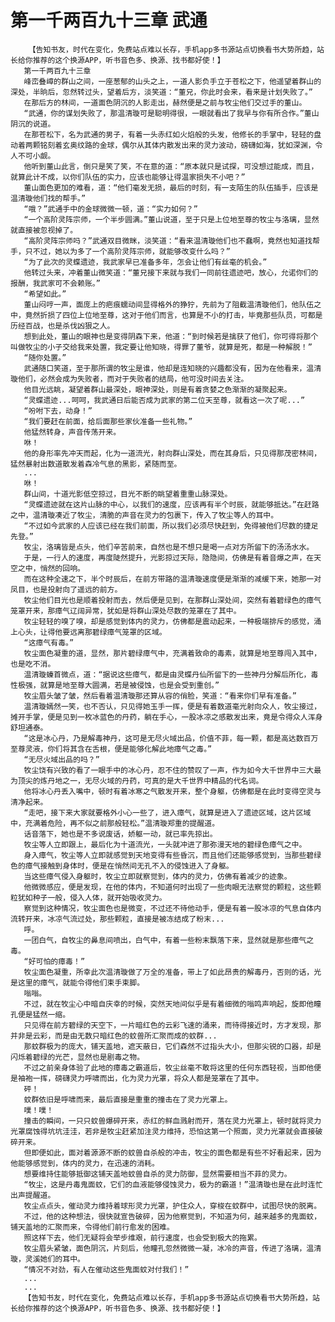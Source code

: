 # 第一千两百九十三章 武通
        【告知书友，时代在变化，免费站点难以长存，手机app多书源站点切换看书大势所趋，站长给你推荐的这个换源APP，听书音色多、换源、找书都好使！】
       第一千两百九十三章
       峰峦叠嶂的群山之间，一座葱郁的山头之上，一道人影负手立于苍松之下，他遥望着群山的深处，半晌后，忽然转过头，望着后方，淡笑道：“董兄，你此时会来，看来是计划失败了。”
       在那后方的林间，一道面色阴沉的人影走出，赫然便是之前与牧尘他们交过手的董山。
       “武通，你的谋划失败了，那温清璇可是聪明得很，一眼就看出了我早与你有所合作。”董山阴沉的说道。
       在那苍松下，名为武通的男子，有着一头赤红如火焰般的头发，他修长的手掌中，轻轻的盘动着两颗铭刻着玄奥纹路的金球，偶尔从其体内散发出来的灵力波动，磅礴如海，犹如深渊，令人不可小觑。
       他听到董山此言，倒只是笑了笑，不在意的道：“原本就只是试探，可没想过能成，而且，就算此计不成，以你们队伍的实力，应该也能够让得温家损失不小吧？”
       董山面色更加的难看，道：“他们毫发无损，最后的时刻，有一支陌生的队伍插手，应该是温清璇他们找的帮手。”
       “哦？”武通手中的金球微微一顿，道：“实力如何？”
       “一个高阶灵阵宗师，一个半步圆满。”董山说道，至于只是上位地至尊的牧尘与洛璃，显然就直接被忽视掉了。
       “高阶灵阵宗师吗？”武通双目微眯，淡笑道：“看来温清璇他们也不蠢啊，竟然也知道找帮手，只不过，她以为多了一个高阶灵阵宗师，就能够改变什么吗？”
       “为了此次的灵蝶遗迹，我武家早已准备多年，怎会让他们有丝毫的机会。”
       他转过头来，冲着董山微笑道：“董兄接下来就与我们一同前往遗迹吧，放心，允诺你们的报酬，我武家可不会赖账。”
       “希望如此。”
       董山闷哼一声，面庞上的疤痕蠕动间显得格外的狰狞，先前为了阻截温清璇他们，他队伍之中，竟然折损了四位上位地至尊，这对于他们而言，也算是不小的打击，毕竟那些队员，可都是历经百战，也是杀伐凶狠之人。
       想到此处，董山的眼神也是变得阴森下来，他道：“到时候若是擒获了他们，你可得将那个叫做牧尘的小子交给我来处置，我定要让他知晓，得罪了董爷，就算是死，都是一种解脱！”
       “随你处置。”
       武通随口笑道，至于那所谓的牧尘是谁，他却是连知晓的兴趣都没有，因为在他看来，温清璇他们，必然会成为失败者，而对于失败者的结局，他可没时间去关注。
       他目光远眺，凝望着群山最深处，眼神深处，则是有着贪婪之色渐渐的凝聚起来。
       “灵蝶遗迹...呵呵，我武通日后能否成为武家的第二位天至尊，就看这一次了呢...”
       “吩咐下去，动身！”
       “我们要赶在前面，给后面那些家伙准备一些礼物。”
       他猛然转身，声音传荡开来。
       咻！
       他的身形率先冲天而起，化为一道流光，射向群山深处，而在其身后，只见得那茂密林间，猛然暴射出数道散发着森冷气息的黑影，紧随而至。
       ...
       咻！
       群山间，十道光影低空掠过，目光不断的眺望着重重山脉深处。
       “灵蝶遗迹就在这片山脉的中心，以我们的速度，应该再有半个时辰，就能够抵达。”在赶路之中，温清璇凑近了牧尘，清脆的声音在灵力的包裹下，传入了牧尘等人的耳中。
       “不过如今武家的人应该已经在我们前面，所以我们必须尽快赶到，免得被他们尽数的捷足先登。”
       牧尘，洛璃皆是点头，他们辛苦前来，自然也是不想只是喝一点对方所留下的汤汤水水。
       于是，一行人的速度，再度陡然提升，光影掠过天际，隐隐间，仿佛是有着音爆之声，在天空之中，悄然的回响。
       而在这种全速之下，半个时辰后，在前方带路的温清璇速度便是渐渐的减缓下来，她那一对凤目，也是投射向了遥远的前方。
       牧尘他们目光也是顺着投射而去，然后便是见到，在那群山深处间，突然有着碧绿色的瘴气笼罩开来，那瘴气辽阔异常，犹如是将群山深处尽数的笼罩在了其中。
       牧尘轻轻的嗅了嗅，却是感觉到体内的灵力，仿佛都是震动起来，一种极端排斥的感觉，涌上心头，让得他要远离那碧绿瘴气笼罩的区域。
       “这瘴气有毒。”
       牧尘面色凝重的道，显然，那片碧绿瘴气中，充满着致命的毒素，就算是地至尊闯入其中，也是吃不消。
       温清璇螓首微点，道：“据说这些瘴气，都是由灵蝶丹仙所留下的一些神丹分解后所化，毒性极强，就算是地至尊大圆满，若是被侵蚀，也是会受到重创。”
       牧尘眉头皱了皱，然后看着温清璇那还算从容的俏脸，笑道：“看来你们早有准备。”
       温清璇嫣然一笑，也不否认，只见得她玉手一挥，便是有着数道毫光射向众人，牧尘接过，摊开手掌，便是见到一枚冰蓝色的丹药，躺在手心，一股冰凉之感散发出来，竟是令得众人浑身舒坦通泰。
       “这是冰心丹，乃是解毒神丹，这可是无尽火域出品，价值不菲，每一颗，都是高达数百万至尊灵液，你们将其含在舌根，便是能够化解此地瘴气之毒。”
       “无尽火域出品的吗？”
       牧尘饶有兴致的看了一眼手中的冰心丹，忍不住的赞叹了一声，作为如今大千世界中三大最为顶尖的炼丹地之一，无尽火域的丹药，可真的是大千世界中精品的代名词。
       他将冰心丹丢入嘴中，顿时有着冰寒之气散发开来，整个身躯，仿佛都是在此时变得空灵与清净起来。
       “走吧，接下来大家就要格外小心一些了，进入瘴气，就算是进入了遗迹区域，这片区域中，充满着危险，再不似之前那般轻松。”温清璇郑重的提醒道。
       话音落下，她也是不多说废话，娇躯一动，就已率先掠出。
       牧尘等人立即跟上，最后化为十道流光，一头就冲进了那弥漫天地的碧绿色瘴气之中。
       身入瘴气，牧尘等人立即就感觉到天地变得有些昏沉，而且他们还能够感觉到，当那些碧绿色的瘴气接触到身体时，便是在悄然间无孔不入的侵蚀进入了身躯。
       当这些瘴气侵入身躯时，牧尘立即就察觉到，体内的灵力，仿佛有着减少的迹象。
       他微微感应，便是发现，在他的体内，不知道何时出现了一些肉眼无法察觉的颗粒，这些颗粒犹如种子一般，侵入人体，就开始吸收灵力。
       察觉到这种情况，牧尘面色也是微变，不过还不待他动手，便是有着一股冰凉的气息自体内流转开来，冰凉气流过处，那些颗粒，直接是被冻结成了粉末...
       呼。
       一团白气，自牧尘的鼻息间喷出，白气中，有着一些粉末飘落下来，显然就是那些瘴气之毒。
       “好可怕的瘴毒！”
       牧尘面色凝重，所幸此次温清璇做了万全的准备，带上了如此昂贵的解毒丹，否则的话，光是这里的瘴气，就能令得他们束手束脚。
       嗡嗡。
       不过，就在牧尘心中暗自庆幸的时候，突然天地间似乎是有着细微的嗡鸣声响起，旋即他瞳孔便是猛然一缩。
       只见得在前方碧绿的天空下，一片暗红色的云彩飞速的涌来，而待得接近时，方才发现，那并非是云彩，而是由无数只暗红色的蚊兽所汇聚而成的蚊群...
       那蚊群极为的庞大，铺天盖地，遮天蔽日，它们森然不过指头大小，但那尖锐的口器，却是闪烁着碧绿的光芒，显然也是剧毒之物。
       不过之前亲身体验了此地的瘴毒之霸道后，牧尘丝毫不敢将这里的任何东西轻视，当即他便是袖袍一挥，磅礴灵力呼啸而出，化为灵力光罩，将众人都是笼罩在了其中。
       砰！
       蚊群依旧是呼啸而来，最后直接是重重的撞击在了灵力光罩上。
       噗！噗！
       撞击的瞬间，一只只蚊兽爆碎开来，赤红的鲜血溅射而开，落在灵力光罩上，顿时就将灵力光罩腐蚀得坑坑洼洼，若非是牧尘赶紧加注灵力维持，恐怕这第一个照面，灵力光罩就会直接破碎开来。
       但即便如此，面对着源源不断的蚊兽自杀般的冲击，牧尘的面色都是有些不好看起来，因为他能够感觉到，体内的灵力，在迅速的消耗。
       想要维持住能够抵御这铺天盖地蚊兽自杀的灵力防御，显然需要相当不菲的灵力。
       “牧尘，这是丹毒鬼面蚊，它们的血液能够侵蚀灵力，极为的霸道！”温清璇也是在此时连忙出声提醒道。
       牧尘点点头，催动灵力维持着球形灵力光罩，护住众人，穿梭在蚊群中，试图尽快的脱离。
       不过，他的这种想法，很快就宣告破碎，因为他察觉到，不知道为何，越来越多的鬼面蚊，铺天盖地的汇聚而来，令得他们前行愈发的困难。
       照这样下去，他们无疑将会举步维艰，前行速度，也会受到极大的拖累。
       牧尘眉头紧皱，面色阴沉，片刻后，他瞳孔忽然微微一凝，冰冷的声音，传进了洛璃，温清璇，灵溪她们的耳中。
       “情况不对劲，有人在催动这些鬼面蚊对付我们！”
       ...
       ...
       【告知书友，时代在变化，免费站点难以长存，手机app多书源站点切换看书大势所趋，站长给你推荐的这个换源APP，听书音色多、换源、找书都好使！】